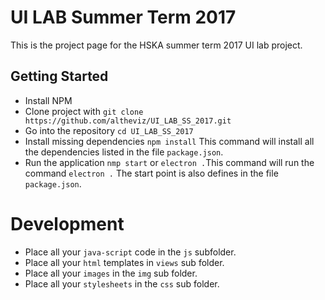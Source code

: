 # UI LAB Summer Term 2017

This is the project page for the HSKA summer term 2017 UI lab project.

## Getting Started

* Install NPM
* Clone project with `git clone https://github.com/altheviz/UI_LAB_SS_2017.git`
* Go into the repository `cd UI_LAB_SS_2017`
* Install missing dependencies `npm install`
  This command will install all the dependencies listed in the file `package.json`.
* Run the application `nmp start` or `electron .`This command will run the command `electron .` The start point is also defines in the file `package.json`.

# Development

* Place all your `java-script` code in the `js` subfolder.
* Place all your `html` templates in `views` sub folder.
* Place all your `images` in the `img` sub folder.
* Place all your `stylesheets` in the `css` sub folder.
